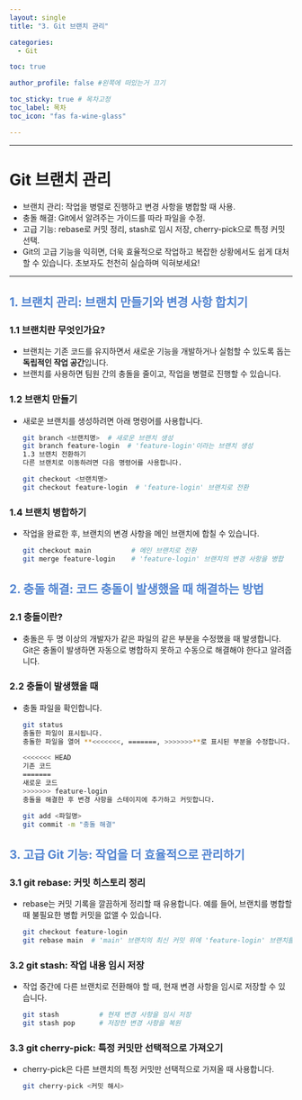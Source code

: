 ```yaml
---
layout: single
title: "3. Git 브랜치 관리"

categories:
  - Git

toc: true

author_profile: false #왼쪽에 떠있는거 끄기

toc_sticky: true # 목차고정
toc_label: 목차
toc_icon: "fas fa-wine-glass"

---
```



---


# Git 브랜치 관리

- 브랜치 관리: 작업을 병렬로 진행하고 변경 사항을 병합할 때 사용.
- 충돌 해결: Git에서 알려주는 가이드를 따라 파일을 수정.
- 고급 기능: rebase로 커밋 정리, stash로 임시 저장, cherry-pick으로 특정 커밋 선택.
- Git의 고급 기능을 익히면, 더욱 효율적으로 작업하고 복잡한 상황에서도 쉽게 대처할 수 있습니다. 초보자도 천천히 실습하며 익혀보세요!

---

## <span style="color:rgb(81, 132, 209) ;"> 1. 브랜치 관리: 브랜치 만들기와 변경 사항 합치기

### 1.1 브랜치란 무엇인가요?
- 브랜치는 기존 코드를 유지하면서 새로운 기능을 개발하거나 실험할 수 있도록 돕는 **독립적인 작업 공간**입니다.  
- 브랜치를 사용하면 팀원 간의 충돌을 줄이고, 작업을 병렬로 진행할 수 있습니다.

### 1.2 브랜치 만들기
- 새로운 브랜치를 생성하려면 아래 명령어를 사용합니다.

  ```bash
  git branch <브랜치명>  # 새로운 브랜치 생성
  git branch feature-login  # 'feature-login'이라는 브랜치 생성
  1.3 브랜치 전환하기
  다른 브랜치로 이동하려면 다음 명령어를 사용합니다.
  ```

  ```bash
  git checkout <브랜치명>
  git checkout feature-login  # 'feature-login' 브랜치로 전환
  ```

### 1.4 브랜치 병합하기
- 작업을 완료한 후, 브랜치의 변경 사항을 메인 브랜치에 합칠 수 있습니다.

  ```bash
  git checkout main          # 메인 브랜치로 전환
  git merge feature-login    # 'feature-login' 브랜치의 변경 사항을 병합
  ```
## <span style="color:rgb(81, 132, 209) ;"> 2. 충돌 해결: 코드 충돌이 발생했을 때 해결하는 방법
### 2.1 충돌이란?
- 충돌은 두 명 이상의 개발자가 같은 파일의 같은 부분을 수정했을 때 발생합니다.
Git은 충돌이 발생하면 자동으로 병합하지 못하고 수동으로 해결해야 한다고 알려줍니다.

### 2.2 충돌이 발생했을 때
- 충돌 파일을 확인합니다.

  ```bash
  git status
  충돌한 파일이 표시됩니다.
  충돌한 파일을 열어 **<<<<<<<, =======, >>>>>>>**로 표시된 부분을 수정합니다.
  ```

  ```bash
  <<<<<<< HEAD
  기존 코드
  =======
  새로운 코드
  >>>>>>> feature-login
  충돌을 해결한 후 변경 사항을 스테이지에 추가하고 커밋합니다.
  ```


  ```bash
  git add <파일명>
  git commit -m "충돌 해결"
  ```
## <span style="color:rgb(81, 132, 209) ;"> 3. 고급 Git 기능: 작업을 더 효율적으로 관리하기
### 3.1 git rebase: 커밋 히스토리 정리
- rebase는 커밋 기록을 깔끔하게 정리할 때 유용합니다.
예를 들어, 브랜치를 병합할 때 불필요한 병합 커밋을 없앨 수 있습니다.

  ```bash
  git checkout feature-login
  git rebase main  # 'main' 브랜치의 최신 커밋 위에 'feature-login' 브랜치를 재배치
  ```
### 3.2 git stash: 작업 내용 임시 저장
- 작업 중간에 다른 브랜치로 전환해야 할 때, 현재 변경 사항을 임시로 저장할 수 있습니다.

  ```bash
  git stash          # 현재 변경 사항을 임시 저장
  git stash pop      # 저장한 변경 사항을 복원
  ```

### 3.3 git cherry-pick: 특정 커밋만 선택적으로 가져오기
- cherry-pick은 다른 브랜치의 특정 커밋만 선택적으로 가져올 때 사용합니다.

  ```bash
  git cherry-pick <커밋 해시>
  ```

